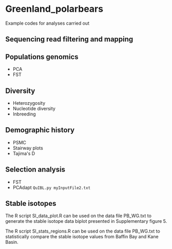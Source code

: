 # Greenland_polarbears
Example codes for analyses carried out

## Sequencing read filtering and mapping
## Populations genomics
 - PCA
 - FST
## Diversity
 - Heterozygosity
 - Nucleotide diversity
 - Inbreeding
## Demographic history
 - PSMC
 - Stairway plots
 - Tajima's D
## Selection analysis
 - FST
 - PCAdapt
`QuIBL.py myInputFile2.txt`

## Stable isotopes
The R script SI_data_plot.R can be used on the data file PB_WG.txt to generate the stable isotope data biplot presented in Supplementary figure 5.

The R script SI_stats_regions.R can be used on the data file PB_WG.txt to statistically compare the stable isotope values from Baffin Bay and Kane Basin.



